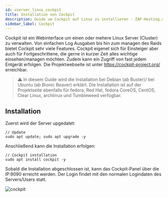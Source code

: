 ```yaml
---
id: vserver_linux_cockpit
title: Installation von Cockpit
description: Guide um Cockpit auf Linux zu installieren - ZAP-Hosting.com Dokumentationen
sidebar_label: Cockpit
---
```


Cockpit ist ein Webinterface um einen oder mehere Linux Server (Cluster) zu verwalten. Von einfachen Log Ausgaben bis hin zum managen des Raids bietet Cockpit sehr viele Features. 
Cockpit eigenet sich für Einsteiger aber auch für Fortgeschrittene, die gerne in kurzer Zeit alles wichtige einsehen/managen möchten. Zudem kann ein Zugriff von fast jedem Entgerät erfolgen.
Die Projektwebseite ist unter https://cockpit-project.org/ erreichbar. 

> ⚠️ In diesem Guide wird die Installation bei Debian (ab Buster)/ bei Ubuntu (ab Bionic Beaver) erklärt. Die Installation ist auf der Projektseite ebenfalls für fedora, Red Hat, fedora CoreOS, CentOS, Clear Linux, archlinux und Tumbleweed verfügbar.   

## Installation

Zuerst wird der Server upgedatet:
```
// Update
sudo apt update; sudo apt upgrade -y
```
Anschließend kann die Installation erfolgen: 
```
// Cockpit installation
sudo apt install cockpit -y
```
Sobald die Installation abgeschlossen ist, kann das Cockpit-Panel über die IP:9090 erreicht werden. 
Der Login findet mit den normalen Logindaten des Servers/Users statt. 

![cockpit](https://user-images.githubusercontent.com/61953937/167338111-31decaf3-6838-402b-819b-94323c87c11c.png)
